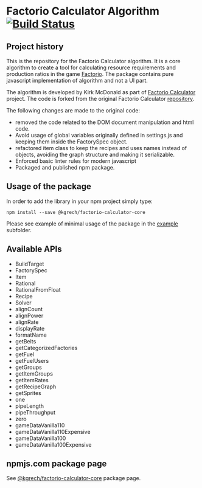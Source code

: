 # Factorio Calculator Algorithm [![Build Status](https://travis-ci.com/kgrech/factorio-calculator-core.svg?branch=master)](https://travis-ci.com/kgrech/factorio-calculator-core)

## Project history

This is the repository for the Factorio Calculator algorithm. It is a core algorithm to create a tool for calculating resource requirements and production ratios in the game [Factorio](https://factorio.com/). The package contains pure javascript implementation of algorithm and not a UI part.

The algorithm is developed by Kirk McDonald as part of [Factorio Calculator](https://kirkmcdonald.github.io/calc.html) project. The code is forked from the original Factorio Calculator [repository](https://github.com/KirkMcDonald/kirkmcdonald.github.io).

The following changes are made to the original code:
- removed the code related to the DOM document manipulation and html code.
- Avoid usage of global variables originally defined in settings.js and keeping them inside the FactorySpec object.
- refactored item class to keep the recipes and uses names instead of objects, avoiding the graph structure and making it serializable.
- Enforced basic linter rules for modern javascript
- Packaged and published npm package. 


## Usage of the package

In order to add the library in your npm project simply type:
```
npm install --save @kgrech/factorio-calculator-core
```

Please see example of minimal usage of the package in the [example](https://github.com/kgrech/factorio-calculator-core/tree/master/example) subfolder.

## Available APIs

- BuildTarget
- FactorySpec
- Item
- Rational
- RationalFromFloat
- Recipe
- Solver
- alignCount
- alignPower
- alignRate
- displayRate
- formatName
- getBelts
- getCategorizedFactories
- getFuel
- getFuelUsers
- getGroups
- getItemGroups
- getItemRates
- getRecipeGraph
- getSprites
- one
- pipeLength
- pipeThroughput
- zero
- gameDataVanilla110
- gameDataVanilla110Expensive
- gameDataVanilla100
- gameDataVanilla100Expensive



## npmjs.com package page
See [@kgrech/factorio-calculator-core](https://www.npmjs.com/package/@kgrech/factorio-calculator-core) package page.